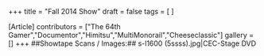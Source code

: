 +++
title = "Fall 2014 Show"
draft = false
tags = [ ]

[Article]
contributors = ["The 64th Gamer","Documentor","Himitsu","MultiMonorail","Cheeseclassic"]
gallery = []
+++
##Showtape Scans / Images:##
<gallery>
s-l1600 (5ssss).jpg|CEC-Stage DVD
</gallery>